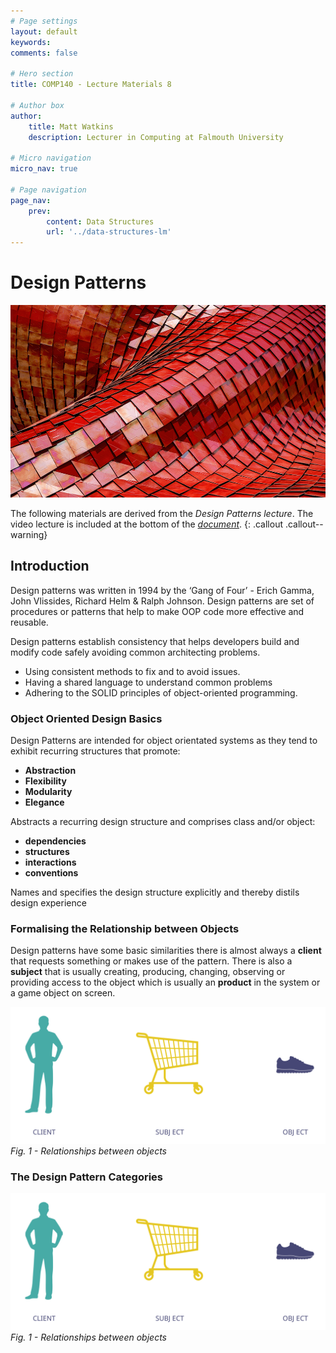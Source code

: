 ```yaml
---
# Page settings
layout: default
keywords:
comments: false

# Hero section
title: COMP140 - Lecture Materials 8

# Author box
author:
    title: Matt Watkins
    description: Lecturer in Computing at Falmouth University

# Micro navigation
micro_nav: true

# Page navigation
page_nav:
    prev:
        content: Data Structures
        url: '../data-structures-lm'
---
```


# Design Patterns

![Hero Banner Image](images/patterns-hero-banner.png)

The following materials are derived from the *Design Patterns lecture*. The video lecture is included at the bottom of the [*document*](#video-lecture).
{: .callout .callout--warning}


## Introduction

Design patterns was written in 1994 by the ‘Gang of Four’ - Erich Gamma, John Vlissides, Richard Helm &  Ralph Johnson. Design patterns are set of procedures or patterns that help to make OOP code more effective and reusable.

Design patterns establish consistency that helps developers build and modify code safely avoiding common architecting problems. 

- Using consistent methods to fix and to avoid issues. 
- Having a shared language to understand common problems
- Adhering to the SOLID principles of object-oriented programming.

### Object Oriented Design Basics

Design Patterns are intended for object orientated systems as they tend to exhibit recurring structures that promote:

-   **Abstraction**
-   **Flexibility**
-   **Modularity**
-   **Elegance**

Abstracts a recurring design structure and comprises class and/or object:

-   **dependencies**
-   **structures**
-   **interactions**
-   **conventions**

Names and specifies the design structure explicitly and thereby distils design experience

### Formalising the Relationship between Objects

Design patterns have some basic similarities there is almost always a **client** that requests something or makes use of the pattern. There is also a **subject** that is usually creating, producing, changing, observing or providing access to the object which is usually an **product** in the system or a game object on screen.

![Relationships between objects](images/objects-dp.svg)
*Fig. 1 - Relationships between objects*


### The Design Pattern Categories

![Relationships between objects](images/objects-dp.svg)
*Fig. 1 - Relationships between objects*



<!--stackedit_data:
eyJoaXN0b3J5IjpbLTU0OTI3MzE1MiwtMzM4NzQxMzQyLC0yMD
c0NzQ3OTkzLC05NzU4NzgyNzgsLTUxMzYwOTY1MCwtNjU4MjY1
Mjk4LDE5MDg0NjU4MTMsLTIwMjgxODI5NjIsLTIxMzA2NTk5NT
VdfQ==
-->